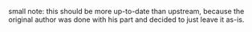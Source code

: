 small note: this should be more up-to-date than upstream, because the original author was done with his part and decided to just leave it as-is.
